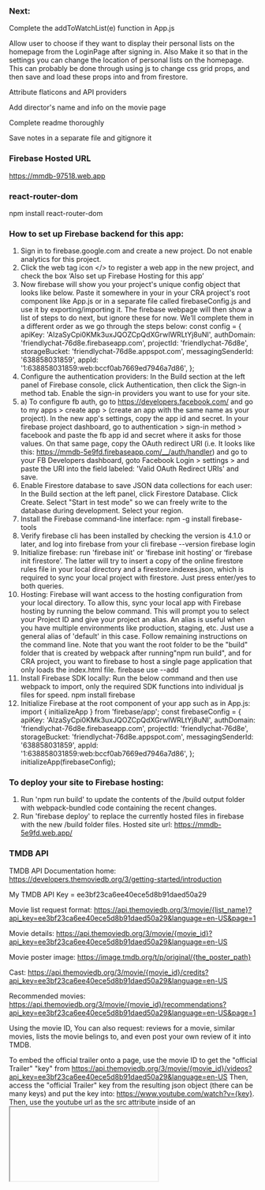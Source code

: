 ### Next:

Complete the addToWatchList(e) function in App.js

Allow user to choose if they want to display their personal lists on the homepage from the LoginPage after signing in. Also Make it so that in the settings you can change the location of personal lists on the homepage. This can probably be done through using js to change css grid props, and then save and load these props into and from firestore.

Attribute flaticons and API providers

Add director's name and info on the movie page

Complete readme thoroughly

Save notes in a separate file and gitignore it

### Firebase Hosted URL

https://mmdb-97518.web.app

### react-router-dom

npm install react-router-dom

### How to set up Firebase backend for this app:

1. Sign in to firebase.google.com and create a new project. Do not enable analytics for this project.
2. Click the web tag icon </> to register a web app in the new project, and check the box ‘Also set up Firebase Hosting for this app’
3. Now firebase will show you your project's unique config object that looks like below. Paste it somewhere in your in your CRA project's root component like App.js or in a separate file called firebaseConfig.js and use it by exporting/importing it. The firebase webpage will then show a list of steps to do next, but ignore these for now. We’ll complete them in a different order as we go through the steps below:
   const config = {
   apiKey: 'AIzaSyCpi0KMk3uxJQOZCpQdXGrwIWRLtYj8uNI',
   authDomain: 'friendlychat-76d8e.firebaseapp.com',
   projectId: 'friendlychat-76d8e',
   storageBucket: 'friendlychat-76d8e.appspot.com',
   messagingSenderId: '638858031859',
   appId: '1:638858031859:web:bccf0ab7669ed7946a7d86',
   };
4. Configure the authentication providers: In the Build section at the left panel of Firebase console, click Authentication, then click the Sign-in method tab. Enable the sign-in providers you want to use for your site.
5. a) To configure fb auth, go to https://developers.facebook.com/ and go to my apps > create app > (create an app with the same name as your project). In the new app's settings, copy the app id and secret. In your firebase project dashboard, go to authentication > sign-in method > facebook and paste the fb app id and secret where it asks for those values. On that same page, copy the OAuth redirect URI (i.e. It looks like this: https://mmdb-5e9fd.firebaseapp.com/__/auth/handler) and go to your FB Developers dashboard, goto Facebook Login > settings > and paste the URI into the field labeled: 'Valid OAuth Redirect URIs' and save.
6. Enable Firestore database to save JSON data collections for each user: In the Build section at the left panel, click Firestore Database. Click Create. Select "Start in test mode" so we can freely write to the database during development. Select your region.
7. Install the Firebase command-line interface:
   npm -g install firebase-tools
8. Verify firebase cli has been installed by checking the version is 4.1.0 or later, and log into firebase from your cli
   firebase --version
   firebase login
9. Initialize firebase: run 'firebase init' or ‘firebase init hosting’ or ‘firebase init firestore’. The latter will try to insert a copy of the online firestore rules file in your local directory and a firestore.indexes.json, which is required to sync your local project with firestore. Just press enter/yes to both queries.
10. Hosting: Firebase will want access to the hosting configuration from your local directory. To allow this, sync your local app with Firebase hosting by running the below command. This will prompt you to select your Project ID and give your project an alias. An alias is useful when you have multiple environments like production, staging, etc. Just use a general alias of 'default' in this case. Follow remaining instructions on the command line. Note that you want the root folder to be the "build" folder that is created by webpack after running"npm run build", and for CRA project, you want to firebase to host a single page application that only loads the index.html file.
    firebase use --add
11. Install Firebase SDK locally: Run the below command and then use webpack to import, only the required SDK functions into individual js files for speed.
    npm install firebase
12. Initialize Firebase at the root component of your app such as in App.js:
    import { initializeApp } from 'firebase/app';
    const firebaseConfig = {
    apiKey: 'AIzaSyCpi0KMk3uxJQOZCpQdXGrwIWRLtYj8uNI',
    authDomain: 'friendlychat-76d8e.firebaseapp.com',
    projectId: 'friendlychat-76d8e',
    storageBucket: 'friendlychat-76d8e.appspot.com',
    messagingSenderId: '638858031859',
    appId: '1:638858031859:web:bccf0ab7669ed7946a7d86',
    };
    initializeApp(firebaseConfig);

### To deploy your site to Firebase hosting:

1. Run 'npm run build' to update the contents of the /build output folder with webpack-bundled code containing the recent changes.
2. Run 'firebase deploy' to replace the currently hosted files in firebase with the new /build folder files. Hosted site url: https://mmdb-5e9fd.web.app/

### TMDB API

TMDB API Documentation home: https://developers.themoviedb.org/3/getting-started/introduction

My TMDB API Key = ee3bf23ca6ee40ece5d8b91daed50a29

Movie list request format: https://api.themoviedb.org/3/movie/{list_name}?api_key=ee3bf23ca6ee40ece5d8b91daed50a29&language=en-US&page=1

Movie details: https://api.themoviedb.org/3/movie/{movie_id}?api_key=ee3bf23ca6ee40ece5d8b91daed50a29&language=en-US

Movie poster image: https://image.tmdb.org/t/p/original/{the_poster_path}

Cast: https://api.themoviedb.org/3/movie/{movie_id}/credits?api_key=ee3bf23ca6ee40ece5d8b91daed50a29&language=en-US

Recommended movies: https://api.themoviedb.org/3/movie/{movie_id}/recommendations?api_key=ee3bf23ca6ee40ece5d8b91daed50a29&language=en-US&page=1

Using the movie ID, You can also request: reviews for a movie,
similar movies, lists the movie belings to, and even post your own review of it into TMDB.

To embed the official trailer onto a page, use the movie ID to get the "official Trailer" "key" from
https://api.themoviedb.org/3/movie/{movie_id}/videos?api_key=ee3bf23ca6ee40ece5d8b91daed50a29&language=en-US
Then, access the "official Trailer" key from the resulting json object (there can be many keys) and put the key into: https://www.youtube.com/watch?v={key}.
Then, use the youtube url as the src attribute inside of an <iframe> tag.
